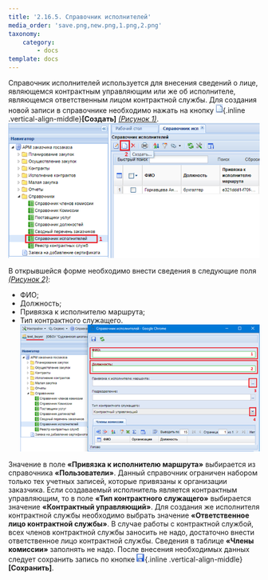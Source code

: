 ```yaml
---
title: '2.16.5. Справочник исполнителей'
media_order: 'save.png,new.png,1.png,2.png'
taxonomy:
    category:
        - docs
template: docs
---
```


Справочник исполнителей используется для внесения сведений о лице, являющемся контрактным управляющим или же об исполнителе, являющемся ответственным лицом контрактной службы.
Для создания новой записи в справочнике необходимо нажать на кнопку ![](new.png){.inline .vertical-align-middle}**[Создать]** *[(Рисунок 1)](#ris-01)*.
![](1.png?id=ris-01)

В открывшейся форме необходимо внести сведения в следующие поля *[(Рисунок 2)](#ris-02)*:
* ФИО;
* Должность;
* Привязка к исполнителю маршрута;
* Тип контрактного служащего.
![](2.png?id=ris-02)

Значение в поле **«Привязка к исполнителю маршрута»** выбирается из справочника **«Пользователи»**. Данный справочник ограничен набором только тех учетных записей, которые привязаны к организации заказчика.
Если создаваемый исполнитель является контрактным управляющим, то в поле **«Тип контрактного служащего»** выбирается значение **«Контрактный управляющий»**. Для создания же исполнителя контрактной службы необходимо выбрать значение **«Ответственное лицо контрактной службы»**. В случае работы с контрактной службой, всех членов контрактной службы заносить не надо, достаточно внести ответственное лицо контрактной службы.
Сведения в таблице **«Члены комиссии»** заполнять не надо.
После внесения необходимых данных следует сохранить запись по кнопке ![](save.png){.inline .vertical-align-middle}**[Сохранить]**.
